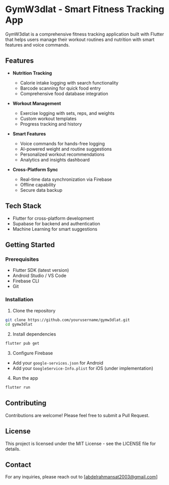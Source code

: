 # GymW3dlat - Smart Fitness Tracking App

GymW3dlat is a comprehensive fitness tracking application built with Flutter that helps users manage their workout routines and nutrition with smart features and voice commands.

## Features

- **Nutrition Tracking**

  - Calorie intake logging with search functionality
  - Barcode scanning for quick food entry
  - Comprehensive food database integration

- **Workout Management**

  - Exercise logging with sets, reps, and weights
  - Custom workout templates
  - Progress tracking and history

- **Smart Features**

  - Voice commands for hands-free logging
  - AI-powered weight and routine suggestions
  - Personalized workout recommendations
  - Analytics and insights dashboard

- **Cross-Platform Sync**
  - Real-time data synchronization via Firebase
  - Offline capability
  - Secure data backup

## Tech Stack

- Flutter for cross-platform development
- Supabase for backend and authentication
- Machine Learning for smart suggestions

## Getting Started

### Prerequisites

- Flutter SDK (latest version)
- Android Studio / VS Code
- Firebase CLI
- Git

### Installation

1. Clone the repository

```bash
git clone https://github.com/yourusername/gymw3dlat.git
cd gymw3dlat
```

2. Install dependencies

```bash
flutter pub get
```

3. Configure Firebase

- Add your `google-services.json` for Android
- Add your `GoogleService-Info.plist` for iOS (under implementation)

4. Run the app

```bash
flutter run
```

## Contributing

Contributions are welcome! Please feel free to submit a Pull Request.

## License

This project is licensed under the MIT License - see the LICENSE file for details.

## Contact

For any inquiries, please reach out to [abdelrahmansat2003@gmail.com]
